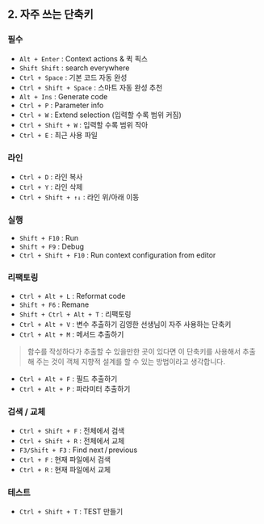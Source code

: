 ## 2. 자주 쓰는 단축키

### 필수

- `Alt + Enter` : Context actions & 퀵 픽스
- `Shift Shift` : search everywhere
- `Ctrl + Space` : 기본 코드 자동 완성
- `Ctrl + Shift + Space` : 스마트 자동 완성 추천
- `Alt + Ins` : Generate code
- `Ctrl + P` : Parameter info
- `Ctrl + W` : Extend selection (입력할 수록 범위 커짐)
- `Ctrl + Shift + W` : 입력할 수록 범위 작아
- `Ctrl + E` : 최근 사용 파일

### 라인

- `Ctrl + D` : 라인 복사
- `Ctrl + Y` : 라인 삭제
- `Ctrl + Shift + ↑↓` : 라인 위/아래 이동

### 실행

- `Shift + F10` : Run
- `Shift + F9` : Debug
- `Ctrl + Shift + F10` : Run context configuration from editor

### 리팩토링

- `Ctrl + Alt + L` : Reformat code
- `Shift + F6` : Remane
- `Shift + Ctrl + Alt + T` : 리팩토링
- `Ctrl + Alt + V` : 변수 추출하기 김영한 선생님이 자주 사용하는 단축키
- `Ctrl + Alt + M` : 메서드 추출하기
> 함수를 작성하다가 추출할 수 있을만한 곳이 있다면 이 단축키를 사용해서 추출해 주는 것이 객체 지향적 설계를 할 수 있는 방법이라고 생각합니다.
- `Ctrl + Alt + F` : 필드 추출하기
- `Ctrl + Alt + P` : 파라미터 추출하기

### 검색 / 교체

- `Ctrl + Shift + F` : 전체에서 검색
- `Ctrl + Shift + R` : 전체에서 교체
- `F3/Shift + F3` : Find next / previous
- `Ctrl + F` : 현재 파일에서 검색
- `Ctrl + R` : 현재 파일에서 교체


### 테스트
- `Ctrl + Shift + T` : TEST 만들기